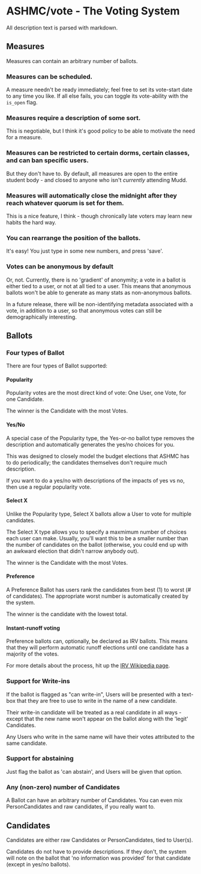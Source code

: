 # ASHMC/vote - The Voting System

All description text is parsed with markdown.

## Measures

Measures can contain an arbitrary number of ballots.

### Measures can be scheduled.

A measure needn't be ready immediately; feel free to set its vote-start date
to any time you like. If all else fails, you can toggle its vote-ability
with the `is_open` flag.

### Measures require a description of some sort.

This is negotiable, but I think it's good policy to be able to motivate the
need for a measure.

### Measures can be restricted to certain dorms, certain classes, and can ban specific users.

But they don't have to. By default, all measures are open to the entire
student body - and closed to anyone who isn't _currently_ attending Mudd.

### Measures will automatically close the midnight after they reach whatever quorum is set for them.

This is a nice feature, I think - though chronically late voters may learn
new habits the hard way.

### You can rearrange the position of the ballots.
It's easy! You just type in some new numbers, and press 'save'.

### Votes can be anonymous by default

Or, not. Currently, there is no 'gradient' of anonymity; a vote in a ballot
is either tied to a user, or not at all tied to a user. This means that
anonymous ballots won't be able to generate as many stats as non-anonymous
ballots.

In a future release, there will be non-identifying metadata associated with
a vote, in addition to a user, so that anonymous votes can still be
demographically interesting.

## Ballots

### Four types of Ballot
There are four types of Ballot supported:

#### Popularity
Popularity votes are the most direct kind of vote: One User, one Vote, for one
Candidate.

The winner is the Candidate with the most Votes.

#### Yes/No
A special case of the Popularity type, the Yes-or-no ballot type removes the
description and automatically generates the yes/no choices for you.

This was designed to closely model the budget elections that ASHMC has to do
periodically; the candidates themselves don't require much description.

If you want to do a yes/no with descriptions of the impacts of yes vs no, then
use a regular popularity vote.

#### Select X
Unlike the Popularity type, Select X ballots allow a User to vote for multiple
candidates.

The Select X type allows you to specify a maxmimum number of choices each user
can make. Usually, you'll want this to be a smaller number than the number of
candidates on the ballot (otherwise, you could end up with an awkward election
that didn't narrow anybody out).

The winner is the Candidate with the most Votes.

#### Preference
A Preference Ballot has users rank the candidates from best (1) to worst (# of
candidates). The appropriate worst number is automatically created by the system.

The winner is the candidate with the lowest total.

#### Instant-runoff voting
Preference ballots can, optionally, be declared as IRV ballots. This means that
they will perform automatic runoff elections until one candidate has a majority
of the votes.

For more details about the process, hit up the
[IRV Wikipedia page](http://en.wikipedia.org/wiki/Instant-runoff_voting).

### Support for Write-ins
If the ballot is flagged as "can write-in", Users will be presented with a
text-box that they are free to use to write in the name of a new candidate.

Their write-in candidate will be treated as a real candidate in all ways -
except that the new name won't appear on the ballot along with the 'legit'
Candidates.

Any Users who write in the same name will have their votes attributed to the
same candidate.

### Support for abstaining

Just flag the ballot as 'can abstain', and Users will be given that option.

### Any (non-zero) number of Candidates
A Ballot can have an arbitrary number of Candidates. You can even mix
PersonCandidates and raw candidates, if you really want to.

## Candidates
Candidates are either raw Candidates or PersonCandidates, tied to User(s).

Candidates do not have to provide descriptions. If they don't, the system will
note on the ballot that 'no information was provided' for that candidate (except
in yes/no ballots).
